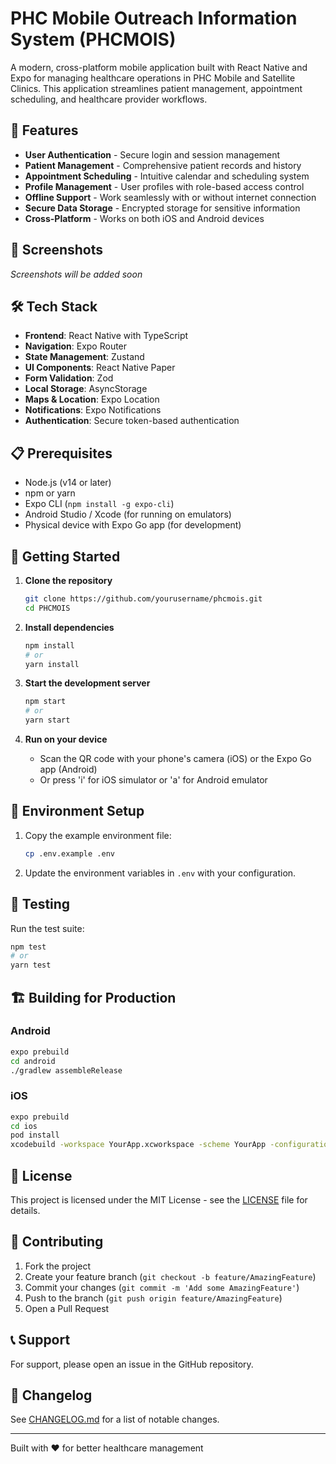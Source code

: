 # PHC Mobile Outreach Information System (PHCMOIS)

A modern, cross-platform mobile application built with React Native and Expo for managing healthcare operations in PHC Mobile and Satellite Clinics. This application streamlines patient management, appointment scheduling, and healthcare provider workflows.

## 🚀 Features

- **User Authentication** - Secure login and session management
- **Patient Management** - Comprehensive patient records and history
- **Appointment Scheduling** - Intuitive calendar and scheduling system
- **Profile Management** - User profiles with role-based access control
- **Offline Support** - Work seamlessly with or without internet connection
- **Secure Data Storage** - Encrypted storage for sensitive information
- **Cross-Platform** - Works on both iOS and Android devices

## 📱 Screenshots

*Screenshots will be added soon*

## 🛠️ Tech Stack

- **Frontend**: React Native with TypeScript
- **Navigation**: Expo Router
- **State Management**: Zustand
- **UI Components**: React Native Paper
- **Form Validation**: Zod
- **Local Storage**: AsyncStorage
- **Maps & Location**: Expo Location
- **Notifications**: Expo Notifications
- **Authentication**: Secure token-based authentication

## 📋 Prerequisites

- Node.js (v14 or later)
- npm or yarn
- Expo CLI (`npm install -g expo-cli`)
- Android Studio / Xcode (for running on emulators)
- Physical device with Expo Go app (for development)

## 🚀 Getting Started

1. **Clone the repository**
   ```bash
   git clone https://github.com/yourusername/phcmois.git
   cd PHCMOIS
   ```

2. **Install dependencies**
   ```bash
   npm install
   # or
   yarn install
   ```

3. **Start the development server**
   ```bash
   npm start
   # or
   yarn start
   ```

4. **Run on your device**
   - Scan the QR code with your phone's camera (iOS) or the Expo Go app (Android)
   - Or press 'i' for iOS simulator or 'a' for Android emulator

## 🔧 Environment Setup

1. Copy the example environment file:
   ```bash
   cp .env.example .env
   ```

2. Update the environment variables in `.env` with your configuration.

## 🧪 Testing

Run the test suite:
```bash
npm test
# or
yarn test
```

## 🏗️ Building for Production

### Android
```bash
expo prebuild
cd android
./gradlew assembleRelease
```

### iOS
```bash
expo prebuild
cd ios
pod install
xcodebuild -workspace YourApp.xcworkspace -scheme YourApp -configuration Release -sdk iphoneos
```

## 📄 License

This project is licensed under the MIT License - see the [LICENSE](LICENSE) file for details.

## 🤝 Contributing

1. Fork the project
2. Create your feature branch (`git checkout -b feature/AmazingFeature`)
3. Commit your changes (`git commit -m 'Add some AmazingFeature'`)
4. Push to the branch (`git push origin feature/AmazingFeature`)
5. Open a Pull Request

## 📞 Support

For support, please open an issue in the GitHub repository.

## 📝 Changelog

See [CHANGELOG.md](CHANGELOG.md) for a list of notable changes.

---

Built with ❤️ for better healthcare management
